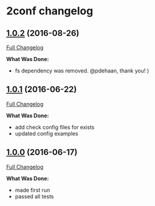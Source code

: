 # 2conf changelog

## [1.0.2](https://github.com/ivanoff/2conf/tree/1.0.2) (2016-08-26)
[Full Changelog](/compare/1.0.1...1.0.2)

**What Was Done:**

- fs dependency was removed. @pdehaan, thank you! )

## [1.0.1](https://github.com/ivanoff/2conf/tree/1.0.1) (2016-06-22)
[Full Changelog](/compare/1.0.0...1.0.1)

**What Was Done:**

- add check config files for exists
- updated config examples

## [1.0.0](https://github.com/ivanoff/2conf/tree/1.0.0) (2016-06-17)
[Full Changelog](/compare/master...1.0.0)

**What Was Done:**

- made first run
- passed all tests
